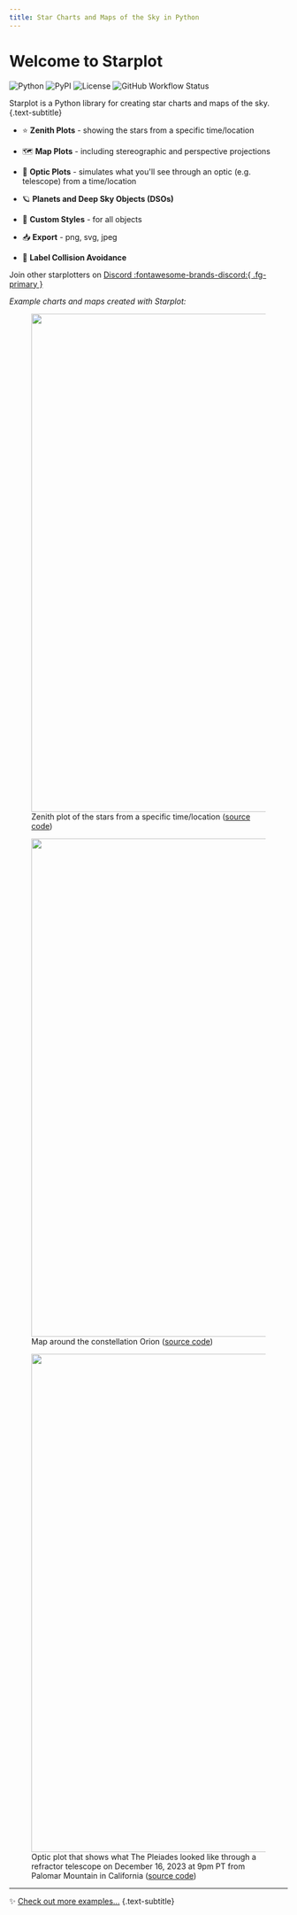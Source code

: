 ```yaml
---
title: Star Charts and Maps of the Sky in Python
---
```


# Welcome to Starplot

![Python](https://img.shields.io/pypi/pyversions/starplot?style=for-the-badge&color=85A2C1)
![PyPI](https://img.shields.io/pypi/v/starplot?style=for-the-badge&color=85C0C1)
![License](https://img.shields.io/github/license/steveberardi/starplot?style=for-the-badge&color=A485C1)
![GitHub Workflow Status](https://img.shields.io/github/actions/workflow/status/steveberardi/starplot/test.yml?style=for-the-badge&color=a2c185)

Starplot is a Python library for creating star charts and maps of the sky.
{.text-subtitle}

- ⭐ **Zenith Plots** - showing the stars from a specific time/location

- 🗺️ **Map Plots** - including stereographic and perspective projections

- 🔭 **Optic Plots** - simulates what you'll see through an optic (e.g. telescope) from a time/location

- 🪐 **Planets and Deep Sky Objects (DSOs)**

- 🎨 **Custom Styles** - for all objects

- 📥 **Export** - png, svg, jpeg

- 🧭 **Label Collision Avoidance**

Join other starplotters on [Discord :fontawesome-brands-discord:{ .fg-primary }](https://discord.gg/WewJJjshFu)


*Example charts and maps created with Starplot:*
<!-- {.text-subtitle} -->

<figure markdown>
  <img src="images/examples/star_chart_basic.png" height="900" width="900">
  <figcaption>Zenith plot of the stars from a specific time/location (<a href="/examples/star-chart-basic/">source code</a>)</figcaption>
</figure>

<figure markdown>
  <img src="images/examples/map_orion.png" width="900">
  <figcaption>Map around the constellation Orion (<a href="/examples/map-orion/">source code</a>)</figcaption>
</figure>


<figure markdown>
  <img src="images/examples/optic_m45.png" width="900">
  <figcaption>Optic plot that shows what The Pleiades looked like through a refractor telescope on December 16, 2023 at 9pm PT from Palomar Mountain in California (<a href="/examples/optic-m45/">source code</a>)</figcaption>
</figure>


---

✨ [Check out more examples...](examples.md)
{.text-subtitle}
